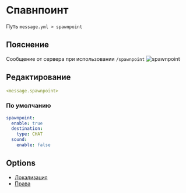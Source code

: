 # Спавнпоинт
Путь `message.yml > spawnpoint`

## Пояснение
Сообщение от сервера при использовании `/spawnpoint`
![spawnpoint](/spawnpoint.png)

## Редактирование
```yaml
<message.spawnpoint>
```

### По умолчанию
```yaml
spawnpoint:
  enable: true
  destination:
    type: CHAT
  sound:
    enable: false
```

## Options

- [Локализация](/docs/localizations/ru_ru/message/spawnpoint/)
- [Права](/docs/permission/message/spawnpoint/)

<!--@include: @/parts/enable.md-->
<!--@include: @/parts/destination.md-->
<!--@include: @/parts/sound.md-->
